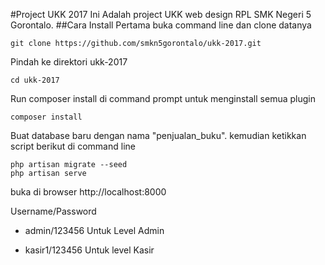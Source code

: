 #Project UKK 2017
Ini Adalah project UKK web design RPL SMK Negeri 5 Gorontalo. 
##Cara Install
Pertama buka command line dan clone datanya
```
git clone https://github.com/smkn5gorontalo/ukk-2017.git
```
Pindah ke direktori ukk-2017
```
cd ukk-2017
```
Run composer install di command prompt untuk menginstall semua plugin
```
composer install
```
Buat database baru dengan nama "penjualan_buku". kemudian ketikkan script berikut di command line
```
php artisan migrate --seed
php artisan serve
```
buka di browser http://localhost:8000

Username/Password
- admin/123456 Untuk Level Admin
* kasir1/123456 Untuk level Kasir
